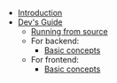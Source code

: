- [Introduction](https://github.com/ia-toki/judgels/wiki/Introduction-to-Judgels)
- [Dev's Guide](https://github.com/ia-toki/judgels/wiki/Dev's-Guide)
  - [Running from source](https://github.com/ia-toki/judgels/wiki/Dev's-Guide:-Running-from-source)
  - For backend:
    - [Basic concepts](https://github.com/ia-toki/judgels/wiki/Dev's-Guide:-Backend-basic-concepts)
  - For frontend:
    - [Basic concepts](https://github.com/ia-toki/judgels/wiki/Dev's-Guide:-Frontend-basic-concepts)